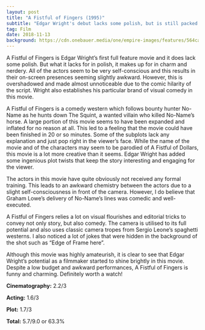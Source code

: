 ```yaml
---
layout: post
title: "A Fistful of Fingers (1995)"
subtitle: "Edgar Wright's debut lacks some polish, but is still packed with visual comedy!"
tag: Film
date: 2018-11-13
background: https://cdn.onebauer.media/one/empire-images/features/564ca87d13972a9c15292c45/10.jpg?quality=50&width=1800&ratio=16-9&resizeStyle=aspectfill&format=jpg
---
```

A Fistful of Fingers is Edgar Wright’s first full feature movie and it does lack some polish. But what it lacks for in polish, it makes up for in charm and nerdery. All of the actors seem to be very self-conscious and this results in their on-screen presences seeming slightly awkward. However, this is overshadowed and made almost unnoticeable due to the comic hilarity of the script. Wright also establishes his particular brand of visual comedy in this movie.

A Fistful of Fingers is a comedy western which follows bounty hunter No-Name as he hunts down The Squint, a wanted villain who killed No-Name’s horse. A large portion of this movie seems to have been expanded and inflated for no reason at all. This led to a feeling that the movie could have been finished in 20 or so minutes. Some of the subplots lack any explanation and just pop right in the viewer’s face. While the name of the movie and of the characters may seem to be parodied of A Fistful of Dollars, this movie is a lot more creative than it seems. Edgar Wright has added some ingenious plot twists that keep the story interesting and engaging for the viewer. 

The actors in this movie have quite obviously not received any formal training. This leads to an awkward chemistry between the actors due to a slight self-consciousness in front of the camera. However, I do believe that Graham Lowe’s delivery of No-Name’s lines was comedic and well-executed. 

A Fistful of Fingers relies a lot on visual flourishes and editorial tricks to convey not only story, but also comedy. The camera is utilised to its full potential and also uses classic camera tropes from Sergio Leone’s spaghetti westerns. I also noticed a lot of jokes that were hidden in the background of the shot such as “Edge of Frame here”.

Although this movie was highly amateurish, it is clear to see that Edgar Wright’s potential as a filmmaker started to shine brightly in this movie. Despite a low budget and awkward performances, A Fistful of Fingers is funny and charming. Definitely worth a watch!

**Cinematography:** 2.2/3

**Acting:** 1.6/3

**Plot:** 1.7/3

**Total:** 5.7/9.0 or 63.3%